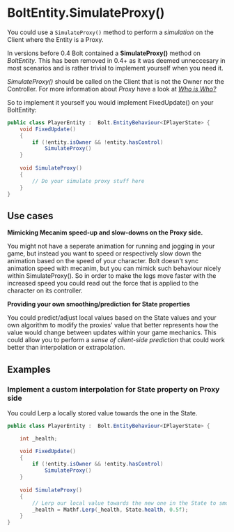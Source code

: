 # BoltEntity.SimulateProxy()

You could use a `SimulateProxy()` method to perform a *simulation* on the Client where the Entity is a Proxy.

In versions before 0.4 Bolt contained a **SimulateProxy()** method on *BoltEntity*.
This has been removed in 0.4+ as it was deemed unneccesary in most scenarios and is rather trivial to implement yourself when you need it.

*SimulateProxy()* should be called on the Client that is not the Owner nor the Controller.
For more information about *Proxy* have a look at [*Who is Who?*](WhoIsWho.md)

So to implement it yourself you would implement FixedUpdate() on your BoltEntity:

```C#
public class PlayerEntity :  Bolt.EntityBehaviour<IPlayerState> {
    void FixedUpdate()
    {
        if (!entity.isOwner && !entity.hasControl)
            SimulateProxy()
    }
    
    void SimulateProxy()
    {
        // Do your simulate proxy stuff here
    }
}
```
 
## Use cases

**Mimicking Mecanim speed-up and slow-downs on the Proxy side.**

You might not have a seperate animation for running and jogging in your game, but instead you want to speed or respectively slow down the animation based on the speed of your character.
Bolt doesn't sync animation speed with mecanim, but you can mimick such behaviour nicely within SimulateProxy().
So in order to make the legs move faster with the increased speed you could read out the force that is applied to the character on its controller.

**Providing your own smoothing/prediction for State properties**

You could predict/adjust local values based on the State values and your own algorithm to modify the proxies' value that better represents how the value would change between updates within your game mechanics. This could allow you to perform a *sense of client-side prediction* that could work better than interpolation or extrapolation.

## Examples

### Implement a custom interpolation for State property on Proxy side

You could Lerp a locally stored value towards the one in the State.

```C#
public class PlayerEntity :  Bolt.EntityBehaviour<IPlayerState> {

    int _health;

    void FixedUpdate()
    {
        if (!entity.isOwner && !entity.hasControl)
            SimulateProxy()
    }
    
    void SimulateProxy()
    {
        // Lerp our local value towards the new one in the State to smooth it in our own way
        _health = Mathf.Lerp(_health, State.health, 0.5f);
    }
}
```
       
